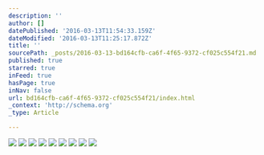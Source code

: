 ```yaml
---
description: ''
author: []
datePublished: '2016-03-13T11:54:33.159Z'
dateModified: '2016-03-13T11:25:17.872Z'
title: ''
sourcePath: _posts/2016-03-13-bd164cfb-ca6f-4f65-9372-cf025c554f21.md
published: true
starred: true
inFeed: true
hasPage: true
inNav: false
url: bd164cfb-ca6f-4f65-9372-cf025c554f21/index.html
_context: 'http://schema.org'
_type: Article

---
```

![](https://the-grid-user-content.s3-us-west-2.amazonaws.com/83a26253-3773-446c-b26b-971b43d4160c.png)
![](https://the-grid-user-content.s3-us-west-2.amazonaws.com/1cec3a8d-d920-4eb3-99a2-df650105d4a9.png)
![](https://the-grid-user-content.s3-us-west-2.amazonaws.com/e1cafb60-9ec4-4ee8-875e-991e933cbd2c.png)
![](https://the-grid-user-content.s3-us-west-2.amazonaws.com/4e5f4b91-687d-4c6c-9c90-5906bc24aa43.png)
![](https://the-grid-user-content.s3-us-west-2.amazonaws.com/e367c128-e936-49a2-8515-b3f3a0ab2751.png)
![](https://the-grid-user-content.s3-us-west-2.amazonaws.com/6d76e43c-263e-4153-b675-31cb978e3c53.png)
![](https://the-grid-user-content.s3-us-west-2.amazonaws.com/b0d3a1be-7bdc-4978-9aa8-6af22ec044c6.png)
![](https://the-grid-user-content.s3-us-west-2.amazonaws.com/20c9d5f6-968a-41d5-9459-f34fcb85ba80.png)
![](https://the-grid-user-content.s3-us-west-2.amazonaws.com/05ea9961-0d32-46cc-95b4-2605c75fd67b.png)
